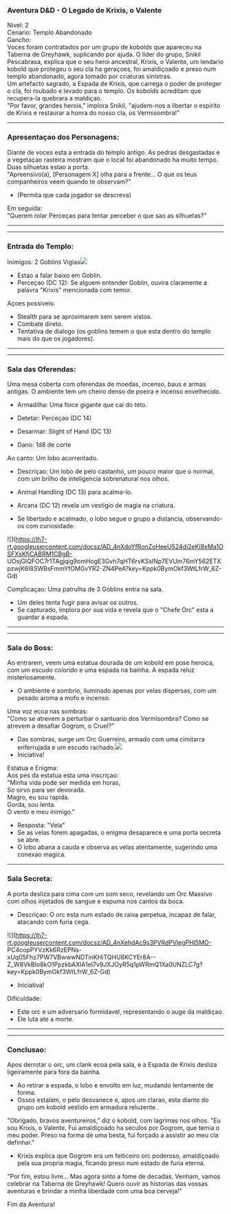 ### Aventura D&D - O Legado de Krixis, o Valente

Nivel: 2  
Cenario: Templo Abandonado  
Gancho:  
 Voces foram contratados por um grupo de kobolds que apareceu na Taberna de
Greyhawk, suplicando por ajuda. O lider do grupo, Snikil Pescabrasa, explica
que o seu heroi ancestral, Krixis, o Valente, um lendario kobold que protegeu
o seu cla ha geraçoes, foi amaldiçoado e preso num templo abandonado, agora
tomado por criaturas sinistras.  
Um artefacto sagrado, a Espada de Krixis, que carrega o poder de proteger o
cla, foi roubado e levado para o templo. Os kobolds acreditam que recupera-la
quebrara a maldiçao.  
"Por favor, grandes herois," implora Snikil, "ajudem-nos a libertar o espirito
de Krixis e restaurar a honra do nosso cla, os Vermisombra!"

* * *

### Apresentaçao dos Personagens:

Diante de voces esta a entrada do templo antigo. As pedras desgastadas e a
vegetaçao rasteira mostram que o local foi abandonado ha muito tempo. Duas
silhuetas estao a porta.  
"Apreensivo(a), [Personagem X] olha para a frente... O que os teus
companheiros veem quando te observam?"

  * (Permita que cada jogador se descreva)

Em seguida:  
"Querem rolar Perceçao para tentar perceber o que sao as silhuetas?"

* * *

* * *

###

### Entrada do Templo:

Inimigos: 2 Goblins
Vigias![](https://lh7-rt.googleusercontent.com/docsz/AD_4nXflXUaPzD5WEICPZ2eW7XJGFUSe2Bg2McUXugj_ncGZIxBU8QNEFnBnnBA7vaJJG3lG3At4zTEdwCBeK7Lg6rWxdSJtAnrZS7GdMysCsJIU9krfNzrB91KPkkLNiIs6Qf7ORx8AqdQ?key=Kppk0BymOkf3WtLfrW_6Z-Gd)

  * Estao a falar baixo em Goblin.
  * Perceçao (DC 12): Se alguem entender Goblin, ouvira claramente a palavra "Krixis" mencionada com temor.

Açoes possiveis:

  * Stealth para se aproximarem sem serem vistos.
  * Combate direto.
  * Tentativa de dialogo (os goblins temem o que esta dentro do templo mais do que os jogadores).

* * *

* * *

###

### Sala das Oferendas:

Uma mesa coberta com oferendas de moedas, incenso, baus e armas antigas. O
ambiente tem um cheiro denso de poeira e incenso envelhecido.

  * Armadilha: Uma foice gigante que cai do teto.

  * Detetar: Perceçao (DC 14)
  * Desarmar: Slight of Hand (DC 13)
  * Dano: 1d8 de corte

Ao canto: Um lobo acorrentado.

  * Descriçao: Um lobo de pelo castanho, um pouco maior que o normal, com um brilho de inteligencia sobrenatural nos olhos.

  * Animal Handling (DC 13) para acalma-lo.
  * Arcana (DC 12) revela um vestigio de magia na criatura.

  * Se libertado e acalmado, o lobo segue o grupo a distancia, observando-os com curiosidade.

![](https://lh7-rt.googleusercontent.com/docsz/AD_4nXdoYfRonZoHeeU524di2eKI8xMa1OSFXsKfjCABRM1CBgB-
UOsjGlQFOC7r1TAgjqig9omHogE3Gvh7qHT6rvKSslNp7EVUm76mY562ETXpzwjK6I8SWBsFmmYfOMGvYR2-ZN4PeA?key=Kppk0BymOkf3WtLfrW_6Z-Gd)

Complicaçao: Uma patrulha de 3 Goblins entra na sala.

  * Um deles tenta fugir para avisar os outros.
  * Se capturado, implora por sua vida e revela que o "Chefe Orc" esta a guardar a espada.

* * *

* * *

###

### Sala do Boss:

Ao entrarem, veem uma estatua dourada de um kobold em pose heroica, com um
escudo colorido e uma espada na bainha. A espada reluz misteriosamente.

  * O ambiente e sombrio, iluminado apenas por velas dispersas, com um pesado aroma a mofo e incenso.

Uma voz ecoa nas sombras:  
"Como se atrevem a perturbar o santuario dos Vermisombra? Como se atrevem a
desafiar Gogrom, o Cruel?"

  * Das sombras, surge um Orc Guerreiro, armado com uma cimitarra enferrujada e um escudo rachado.![](https://lh7-rt.googleusercontent.com/docsz/AD_4nXelWNcnk3J0ot4_upAtcCbp7HtOo0xT8tESlkdoQmpdq-Et-dvJbcsttajUucQzTr8Idf3MRGgcU5VZdaOJiK9jncdfRHpdQk_hwe2IcTz8XgPLkiwHkZsODmDrmlB6J4kU9TXzeCQ?key=Kppk0BymOkf3WtLfrW_6Z-Gd)
  * Iniciativa!

Estatua e Enigma:  
 Aos pes da estatua esta uma inscriçao:  
"Minha vida pode ser medida em horas,  
So sirvo para ser devorada.  
Magro, eu sou rapida.  
Gorda, sou lenta.  
O vento e meu inimigo."

  * Resposta: "Vela"
  * Se as velas forem apagadas, o enigma desaparece e uma porta secreta se abre.
  * O lobo abana a cauda e observa as velas atentamente, sugerindo uma conexao magica.

* * *

### Sala Secreta:

A porta desliza para cima com um som seco, revelando um Orc Massivo com olhos
injetados de sangue e espuma nos cantos da boca.

  * Descriçao: O orc esta num estado de raiva perpetua, incapaz de falar, atacando com furia cega.

![](https://lh7-rt.googleusercontent.com/docsz/AD_4nXehdAc9s3PVRdPVlegPHI5MO-
PC4copPYVzKk6RzEPNs-xUq05Fhz7PW7VBwwwNDTinKHiTQHU8KCYEr8A--
Z_W8VkBIo8kO1PpzkbAXlA1eI7v9JXJOyR5q1pWRmQ1Xa0UNZLC7g?key=Kppk0BymOkf3WtLfrW_6Z-Gd)

  * Iniciativa!

Dificuldade:

  * Este orc e um adversario formidavel, representando o auge da maldiçao.
  * Ele luta ate a morte.

* * *

* * *

###

### Conclusao:

Apos derrotar o orc, um clank ecoa pela sala, e a Espada de Krixis desliza
ligeiramente para fora da bainha.

  * Ao retirar a espada, o lobo e envolto em luz, mudando lentamente de forma.
  * Ossos estalam, o pelo desvanece e, apos um clarao, esta diante do grupo um kobold vestido em armadura reluzente.

"Obrigado, bravos aventureiros," diz o kobold, com lagrimas nos olhos. "Eu sou
Krixis, o Valente. Fui amaldiçoado ha seculos por Gogrom, que temia o meu
poder. Preso na forma de uma besta, fui forçado a assistir ao meu cla
definhar."

  * Krixis explica que Gogrom era um feiticeiro orc poderoso, amaldiçoado pela sua propria magia, ficando preso num estado de furia eterna.

"Por fim, estou livre... Mas agora sinto a fome de decadas. Venham, vamos
celebrar na Taberna de Greyhawk! Quero ouvir as historias das vossas aventuras
e brindar a minha liberdade com uma boa cerveja!"

Fim da Aventura!

